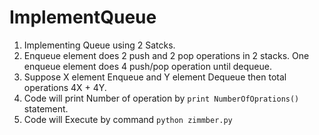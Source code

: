 # ImplementQueue

1. Implementing Queue using 2 Satcks.
2. Enqueue element does 2 push and 2 pop operations in 2 stacks. One enqueue element does 4 push/pop operation until dequeue.
3. Suppose X element Enqueue and Y element Dequeue then total operations 4X + 4Y.
4. Code will print Number of operation by `print NumberOfOprations()` statement.
5. Code will Execute by command `python zimmber.py`
